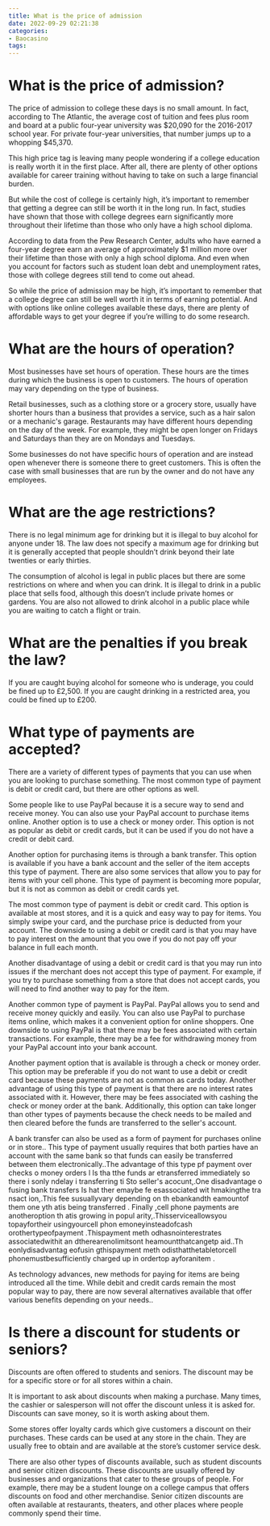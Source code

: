 ```yaml
---
title: What is the price of admission
date: 2022-09-29 02:21:38
categories:
- Baocasino
tags:
---
```



#  What is the price of admission?

The price of admission to college these days is no small amount. In fact, according to The Atlantic, the average cost of tuition and fees plus room and board at a public four-year university was $20,090 for the 2016-2017 school year. For private four-year universities, that number jumps up to a whopping $45,370.

This high price tag is leaving many people wondering if a college education is really worth it in the first place. After all, there are plenty of other options available for career training without having to take on such a large financial burden.

But while the cost of college is certainly high, it’s important to remember that getting a degree can still be worth it in the long run. In fact, studies have shown that those with college degrees earn significantly more throughout their lifetime than those who only have a high school diploma.

According to data from the Pew Research Center, adults who have earned a four-year degree earn an average of approximately $1 million more over their lifetime than those with only a high school diploma. And even when you account for factors such as student loan debt and unemployment rates, those with college degrees still tend to come out ahead.

So while the price of admission may be high, it’s important to remember that a college degree can still be well worth it in terms of earning potential. And with options like online colleges available these days, there are plenty of affordable ways to get your degree if you’re willing to do some research.

#  What are the hours of operation?

Most businesses have set hours of operation. These hours are the times during which the business is open to customers. The hours of operation may vary depending on the type of business.

Retail businesses, such as a clothing store or a grocery store, usually have shorter hours than a business that provides a service, such as a hair salon or a mechanic's garage. Restaurants may have different hours depending on the day of the week. For example, they might be open longer on Fridays and Saturdays than they are on Mondays and Tuesdays.

Some businesses do not have specific hours of operation and are instead open whenever there is someone there to greet customers. This is often the case with small businesses that are run by the owner and do not have any employees.

#  What are the age restrictions?

There is no legal minimum age for drinking but it is illegal to buy alcohol for anyone under 18. The law does not specify a maximum age for drinking but it is generally accepted that people shouldn’t drink beyond their late twenties or early thirties.

The consumption of alcohol is legal in public places but there are some restrictions on where and when you can drink. It is illegal to drink in a public place that sells food, although this doesn’t include private homes or gardens. You are also not allowed to drink alcohol in a public place while you are waiting to catch a flight or train.

# What are the penalties if you break the law?

If you are caught buying alcohol for someone who is underage, you could be fined up to £2,500. If you are caught drinking in a restricted area, you could be fined up to £200.

#  What type of payments are accepted?

There are a variety of different types of payments that you can use when you are looking to purchase something. The most common type of payment is debit or credit card, but there are other options as well.

Some people like to use PayPal because it is a secure way to send and receive money. You can also use your PayPal account to purchase items online. Another option is to use a check or money order. This option is not as popular as debit or credit cards, but it can be used if you do not have a credit or debit card.

Another option for purchasing items is through a bank transfer. This option is available if you have a bank account and the seller of the item accepts this type of payment. There are also some services that allow you to pay for items with your cell phone. This type of payment is becoming more popular, but it is not as common as debit or credit cards yet.

The most common type of payment is debit or credit card. This option is available at most stores, and it is a quick and easy way to pay for items. You simply swipe your card, and the purchase price is deducted from your account. The downside to using a debit or credit card is that you may have to pay interest on the amount that you owe if you do not pay off your balance in full each month.

Another disadvantage of using a debit or credit card is that you may run into issues if the merchant does not accept this type of payment. For example, if you try to purchase something from a store that does not accept cards, you will need to find another way to pay for the item.

Another common type of payment is PayPal. PayPal allows you to send and receive money quickly and easily. You can also use PayPal to purchase items online, which makes it a convenient option for online shoppers. One downside to using PayPal is that there may be fees associated with certain transactions. For example, there may be a fee for withdrawing money from your PayPal account into your bank account.

Another payment option that is available is through a check or money order. This option may be preferable if you do not want to use a debit or credit card because these payments are not as common as cards today. Another advantage of using this type of payment is that there are no interest rates associated with it. However, there may be fees associated with cashing the check or money order at the bank. Additionally, this option can take longer than other types of payments because the check needs to be mailed and then cleared before the funds are transferred to the seller's account.

A bank transfer can also be used as a form of payment for purchases online or in store.. This type of payment usually requires that both parties have an account with the same bank so that funds can easily be transferred between them electronically..The advantage of this type pf payment over checks o money orders l Is tha tthe funds ar etransferred immediately so there i sonly ndelay i transferring ti Sto seller's acocunt,.One disadvantage o fusing bank transfers Is hat ther emaybe fe esassociated wit hmakingthe tra nsact ion,.This fee susuallyvary depending on th ebankandth eamountof them one yth atis being transferred .
   Finally ,cell phone payments are anotheroption th atis growing in popul arity,.Thisserviceallowsyou topayfortheir usingyourcell phon emoneyinsteadofcash orothertypeofpayment .Thispayment meth odhasnointerestrates associatedwithit an dtherearenolimitsont heamountthatcangetp aid..Th eonlydisadvantag eofusin gthispayment meth odisthatthetabletorcell phonemustbesufficiently charged up in ordertop ayforanitem .

 As technology advances, new methods for paying for items are being introduced all the time. While debit and credit cards remain the most popular way to pay, there are now several alternatives available that offer various benefits depending on your needs..

#  Is there a discount for students or seniors?

Discounts are often offered to students and seniors. The discount may be for a specific store or for all stores within a chain.

It is important to ask about discounts when making a purchase. Many times, the cashier or salesperson will not offer the discount unless it is asked for. Discounts can save money, so it is worth asking about them.

Some stores offer loyalty cards which give customers a discount on their purchases. These cards can be used at any store in the chain. They are usually free to obtain and are available at the store’s customer service desk.

There are also other types of discounts available, such as student discounts and senior citizen discounts. These discounts are usually offered by businesses and organizations that cater to these groups of people. For example, there may be a student lounge on a college campus that offers discounts on food and other merchandise. Senior citizen discounts are often available at restaurants, theaters, and other places where people commonly spend their time.